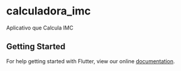 # calculadora_imc

Aplicativo que Calcula IMC

## Getting Started

For help getting started with Flutter, view our online
[documentation](https://flutter.io/).
